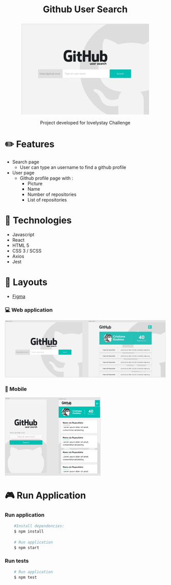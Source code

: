 # <p align="center"> Github User Search </p>

<p align="center">
<img src="./src/assets/home.jpg" width="400" />
</p>

<p align="center">Project developed for lovelystay Challenge</p>

# :pencil2: Features

* Search page
  - User can type an username to find a github profile
* User page
  - Github profile page with :
    * Picture
    * Name
    * Number of repositories
    * List of repositories

# :rocket: Technologies

* Javascript
* React
* HTML 5
* CSS 3 / SCSS
* Axios
* Jest

# :art: Layouts

 * [Figma](https://www.figma.com/file/ccDh3vxrNmU9lrrzJqETVy/layout?node-id=0%3A1)

### :computer: Web application

<p align="left">
<img src="./src/assets/layout-desk.jpg" width="550" />
</p>

### :iphone: Mobile

<p align="left">
<img src="./src/assets/layout-mobile.jpg" width="300" />
</p>

#  :video_game: Run Application

### Run application

```bash
    #Install dependencies:
    $ npm install

    # Run application
    $ npm start
```
### Run tests

```bash
    # Run application
    $ npm test
```
